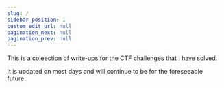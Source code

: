 ```yaml
---
slug: /
sidebar_position: 1
custom_edit_url: null
pagination_next: null
pagination_prev: null
---
```


This is a coleection of write-ups for the CTF challenges that I have solved. 

It is updated on most days and will continue to be for the foreseeable future.
